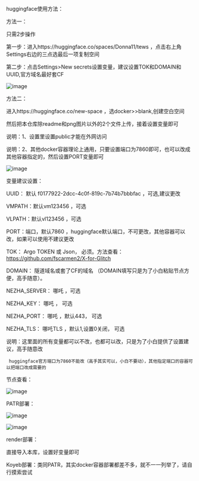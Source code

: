 huggingface使用方法：

方法一：

只需2步操作

第一步：进入https://huggingface.co/spaces/Donna11/tews ，点击右上角Settings右边的三点选最后一项复制空间

第二步：点击Settings>New secrets设置变量，建议设置TOK和DOMAIN和UUID,官方域名最好套CF

![image](https://github.com/dsadsadsss/x-docker/blob/main/png/fuzhi.PNG)

方法二：

进入https://huggingface.co/new-space ，选docker>>blank,创建空白空间

然后把本仓库除readme和png图片以外的2个文件上传，接着设置变量即可

说明：1、设置里设置public才能在外网访问

说明：2、其他docker容器理论上通用，只要设置端口为7860即可，也可以改成其他容器指定的，然后设置PORT变量即可

![image](https://github.com/dsadsadsss/x-docker/blob/main/png/space.png)

变量建议设置：

UUID： 默认 f0177922-2dcc-4c0f-819c-7b74b7bbbfac ，可选,建议更改

VMPATH：默认vm123456 ，可选

VLPATH：默认vl123456 ，可选

PORT：端口，默认7860 ，huggingface默认端口，不可更改，其他容器可以改，如果可以使用不建议更改

TOK： Argo TOKEN 或 Json， 必须。方法查看：https://github.com/fscarmen2/X-for-Glitch

DOMAIN： 隧道域名或套了CF的域名 （DOMAIN填写只是为了小白粘贴节点方便，高手随意）。

NEZHA_SERVER： 哪吒 ，可选

NEZHA_KEY： 哪吒 ， 可选

NEZHA_PORT： 哪吒 ，默认443， 可选

NEZHA_TLS： 哪吒TLS ，默认1,设置0关闭， 可选

说明：这里面的所有变量都可以不改，也都可以改，只是为了小白提供了设置建议，高手随意改

     huggingface官方端口为7860不能改（高手其实可以，小白不要动），其他指定端口的容器可以把端口改成需要的

节点查看：

![image](https://github.com/dsadsadsss/x-docker/blob/main/png/jiedian.png)

PATR部署：

![image](https://github.com/dsadsadsss/x-docker/blob/main/png/patr1.PNG)

![image](https://github.com/dsadsadsss/x-docker/blob/main/png/patr2.PNG)

render部署：

直接导入本库，设置好变量即可


Koyeb部署：类同PATR，其实docker容器部署都差不多，就不一一列举了，请自行摸索尝试


